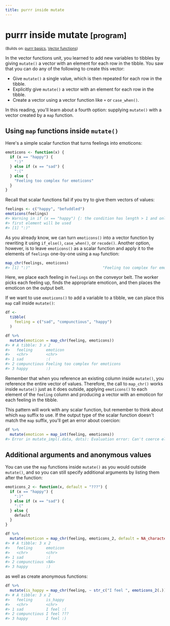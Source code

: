 ```yaml
---
title: purrr inside mutate
---
```


<!-- Generated automatically from purrr-mutate.yml. Do not edit by hand -->

# purrr inside mutate <small class='program'>[program]</small>
<small>(Builds on: [purrr basics](purrr-basics.md), [Vector functions](vector-functions.md))</small>


In the vector functions unit, you learned to add new variables to tibbles by giving `mutate()` a vector with an element for each row in the tibble. You saw that you can do any of the following to create this vector:

-   Give `mutate()` a single value, which is then repeated for each row in the tibble.
-   Explicitly give `mutate()` a vector with an element for each row in the tibble.
-   Create a vector using a vector function like `+` or `case_when()`.

In this reading, you'll learn about a fourth option: supplying `mutate()` with a vector created by a `map` function.

Using `map` functions inside `mutate()`
---------------------------------------

Here's a simple scalar function that turns feelings into emoticons:

``` r
emoticons <- function(x) {
  if (x == "happy") {
    ":)"
  } else if (x == "sad") {
    ":("
  } else {
    "Feeling too complex for emoticons"
  }
}
```

Recall that scalar functions fail if you try to give them vectors of values:

``` r
feelings <- c("happy", "befuddled")
emoticons(feelings)
#> Warning in if (x == "happy") {: the condition has length > 1 and only the
#> first element will be used
#> [1] ":)"
```

As you already know, we can turn `emoticons()` into a vector function by rewriting it using `if_else()`, `case_when()`, or `recode()`. Another option, however, is to leave `emoticons()` as a scalar function and apply it to the elements of `feelings` one-by-one using a `map` function:

``` r
map_chr(feelings, emoticons)
#> [1] ":)"                                "Feeling too complex for emoticons"
```

Here, we place each feeling in `feelings` on the conveyor belt. The worker picks each feeling up, finds the appropriate emoticon, and then places the emoticon on the output belt.

If we want to use `emoticons()` to add a variable to a tibble, we can place this `map` call inside `mutate()`:

``` r
df <- 
  tibble(
    feeling = c("sad", "compunctious", "happy")
  ) 

df %>% 
  mutate(emoticon = map_chr(feeling, emoticons))
#> # A tibble: 3 x 2
#>   feeling      emoticon                         
#>   <chr>        <chr>                            
#> 1 sad          :(                               
#> 2 compunctious Feeling too complex for emoticons
#> 3 happy        :)
```

Remember that when you reference an existing column inside `mutate()`, you reference the entire vector of values. Therefore, the call to `map_chr()` works inside `mutate()` just as it does outside, applying `emoticons()` to each element of the `feeling` column and producing a vector with an emoticon for each feeling in the tibble.

This pattern will work with any scalar function, but remember to think about which `map` suffix to use. If the output type of the scalar function doesn't match the `map` suffix, you'll get an error about coercion:

``` r
df %>% 
  mutate(emoticon = map_int(feeling, emoticons))
#> Error in mutate_impl(.data, dots): Evaluation error: Can't coerce element 1 from a character to a integer.
```

Additional arguments and anonymous values
-----------------------------------------

You can use the `map` functions inside `mutate()` as you would outside `mutate()`, and so you can still specify additional arguments by listing them after the function:

``` r
emoticons_2 <- function(x, default = "???") {
  if (x == "happy") {
    ":)"
  } else if (x == "sad") {
    ":("
  } else {
    default
  }
}

df %>% 
  mutate(emoticon = map_chr(feeling, emoticons_2, default = NA_character_))
#> # A tibble: 3 x 2
#>   feeling      emoticon
#>   <chr>        <chr>   
#> 1 sad          :(      
#> 2 compunctious <NA>    
#> 3 happy        :)
```

as well as create anonymous functions:

``` r
df %>% 
  mutate(is_happy = map_chr(feeling, ~ str_c("I feel ", emoticons_2(.))))
#> # A tibble: 3 x 2
#>   feeling      is_happy  
#>   <chr>        <chr>     
#> 1 sad          I feel :( 
#> 2 compunctious I feel ???
#> 3 happy        I feel :)
```

